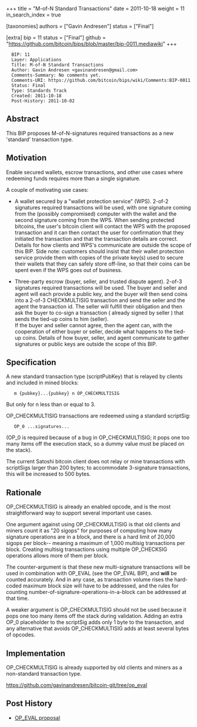 +++
title = "M-of-N Standard Transactions"
date = 2011-10-18
weight = 11
in_search_index = true

[taxonomies]
authors = ["Gavin Andresen"]
status = ["Final"]

[extra]
bip = 11
status = ["Final"]
github = "https://github.com/bitcoin/bips/blob/master/bip-0011.mediawiki"
+++

``` 
  BIP: 11
  Layer: Applications
  Title: M-of-N Standard Transactions
  Author: Gavin Andresen <gavinandresen@gmail.com>
  Comments-Summary: No comments yet.
  Comments-URI: https://github.com/bitcoin/bips/wiki/Comments:BIP-0011
  Status: Final
  Type: Standards Track
  Created: 2011-10-18
  Post-History: 2011-10-02
```

## Abstract

This BIP proposes M-of-N-signatures required transactions as a new
'standard' transaction type.

## Motivation

Enable secured wallets, escrow transactions, and other use cases where
redeeming funds requires more than a single signature.

A couple of motivating use cases:

  - A wallet secured by a "wallet protection service" (WPS). 2-of-2
    signatures required transactions will be used, with one signature
    coming from the (possibly compromised) computer with the wallet and
    the second signature coming from the WPS. When sending protected
    bitcoins, the user's bitcoin client will contact the WPS with the
    proposed transaction and it can then contact the user for
    confirmation that they initiated the transaction and that the
    transaction details are correct. Details for how clients and WPS's
    communicate are outside the scope of this BIP. Side note: customers
    should insist that their wallet protection service provide them with
    copies of the private key(s) used to secure their wallets that they
    can safely store off-line, so that their coins can be spent even if
    the WPS goes out of business.

<!-- end list -->

  - Three-party escrow (buyer, seller, and trusted dispute agent).
    2-of-3 signatures required transactions will be used. The buyer and
    seller and agent will each provide a public key, and the buyer will
    then send coins into a 2-of-3 CHECKMULTISIG transaction and send the
    seller and the agent the transaction id. The seller will fulfill
    their obligation and then ask the buyer to co-sign a transaction (
    already signed by seller ) that sends the tied-up coins to him
    (seller).  
    If the buyer and seller cannot agree, then the agent can, with the
    cooperation of either buyer or seller, decide what happens to the
    tied-up coins. Details of how buyer, seller, and agent communicate
    to gather signatures or public keys are outside the scope of this
    BIP.

## Specification

A new standard transaction type (scriptPubKey) that is relayed by
clients and included in mined blocks:

`   m {pubkey}...{pubkey} n OP_CHECKMULTISIG`

But only for n less than or equal to 3.

OP\_CHECKMULTISIG transactions are redeemed using a standard scriptSig:

`   OP_0 ...signatures...`

(OP\_0 is required because of a bug in OP\_CHECKMULTISIG; it pops one
too many items off the execution stack, so a dummy value must be placed
on the stack).

The current Satoshi bitcoin client does not relay or mine transactions
with scriptSigs larger than 200 bytes; to accommodate 3-signature
transactions, this will be increased to 500 bytes.

## Rationale

OP\_CHECKMULTISIG is already an enabled opcode, and is the most
straightforward way to support several important use cases.

One argument against using OP\_CHECKMULTISIG is that old clients and
miners count it as "20 sigops" for purposes of computing how many
signature operations are in a block, and there is a hard limit of 20,000
sigops per block-- meaning a maximum of 1,000 multisig transactions per
block. Creating multisig transactions using multiple OP\_CHECKSIG
operations allows more of them per block.

The counter-argument is that these new multi-signature transactions will
be used in combination with OP\_EVAL (see the OP\_EVAL BIP), and
**will** be counted accurately. And in any case, as transaction volume
rises the hard-coded maximum block size will have to be addressed, and
the rules for counting number-of-signature-operations-in-a-block can be
addressed at that time.

A weaker argument is OP\_CHECKMULTISIG should not be used because it
pops one too many items off the stack during validation. Adding an extra
OP\_0 placeholder to the scriptSig adds only 1 byte to the transaction,
and any alternative that avoids OP\_CHECKMULTISIG adds at least several
bytes of opcodes.

## Implementation

OP\_CHECKMULTISIG is already supported by old clients and miners as a
non-standard transaction type.

<https://github.com/gavinandresen/bitcoin-git/tree/op_eval>

## Post History

  - [OP\_EVAL proposal](https://bitcointalk.org/index.php?topic=46538)
